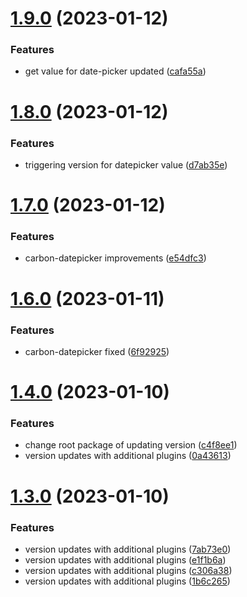 # [1.9.0](https://github.com/Jaspero/modular/compare/v1.8.0...v1.9.0) (2023-01-12)


### Features

* get value for date-picker updated ([cafa55a](https://github.com/Jaspero/modular/commit/cafa55adec7e7135a3e01822784ac13243fcdccc))

# [1.8.0](https://github.com/Jaspero/modular/compare/v1.7.0...v1.8.0) (2023-01-12)


### Features

* triggering version for datepicker value ([d7ab35e](https://github.com/Jaspero/modular/commit/d7ab35e95816e2c84b8d922ace049a62e2fd6c1c))

# [1.7.0](https://github.com/Jaspero/modular/compare/v1.6.0...v1.7.0) (2023-01-12)


### Features

* carbon-datepicker improvements ([e54dfc3](https://github.com/Jaspero/modular/commit/e54dfc354770e3a8bac7a35bd62d5de1e8ae2c7b))

# [1.6.0](https://github.com/Jaspero/modular/compare/v1.5.0...v1.6.0) (2023-01-11)


### Features

* carbon-datepicker fixed ([6f92925](https://github.com/Jaspero/modular/commit/6f9292504f429fd8ba89510caf1d12805240c5cf))

# [1.4.0](https://github.com/Jaspero/modular/compare/v1.3.0...v1.4.0) (2023-01-10)


### Features

* change root package of updating version ([c4f8ee1](https://github.com/Jaspero/modular/commit/c4f8ee1c607fe7f58d1e0b6709ce4ea7c5fc52c2))
* version updates with additional plugins ([0a43613](https://github.com/Jaspero/modular/commit/0a43613664d072d6d93dc98cb3a8eb7f8c62a35e))

# [1.3.0](https://github.com/Jaspero/modular/compare/v1.2.0...v1.3.0) (2023-01-10)


### Features

* version updates with additional plugins ([7ab73e0](https://github.com/Jaspero/modular/commit/7ab73e0d101ed2ada97ba4dc510bf11d58ea03fb))
* version updates with additional plugins ([e1f1b6a](https://github.com/Jaspero/modular/commit/e1f1b6a842ad231b415d3ae75de68001e5dd7307))
* version updates with additional plugins ([c306a38](https://github.com/Jaspero/modular/commit/c306a383754dac646c3be3b9ca295c10a9686084))
* version updates with additional plugins ([1b6c265](https://github.com/Jaspero/modular/commit/1b6c2659b9916a3d59159b305d61a0ed7a36ff56))
